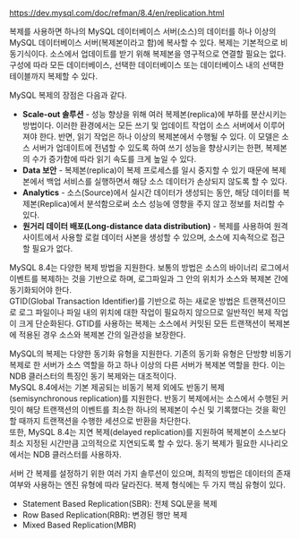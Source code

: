 https://dev.mysql.com/doc/refman/8.4/en/replication.html

복제를 사용하면 하나의 MySQL 데이터베이스 서버(소스)의 데이터를 하나 이상의 MySQL 데이터베이스 서버(복제본이라고 함)에 복사할 수 있다. 복제는 기본적으로 비동기식이다.
소스에서 업데이트를 받기 위해 복제본을 영구적으로 연결할 필요는 없다. 구성에 따라 모든 데이터베이스, 선택한 데이터베이스 또는 데이터베이스 내의 선택한 테이블까지 복제할 수 있다.

MySQL 복제의 장점은 다음과 같다.</br>

- **Scale-out 솔루션** - 성능 향상을 위해 여러 복제본(replica)에 부하를 분산시키는 방법이다.
  이러한 환경에서는 모든 쓰기 및 업데이트 작업이 소스 서버에서 이루어져야 한다. 반면, 읽기 작업은 하나 이상의 복제본에서 수행될 수 있다.
  이 모델은 소스 서버가 업데이트에 전념할 수 있도록 하여 쓰기 성능을 향상시키는 한편, 복제본의 수가 증가함에 따라 읽기 속도를 크게 높일 수 있다.
- **Data 보안** - 복제본(replica)이 복제 프로세스를 일시 중지할 수 있기 때문에 복제본에서 백업 서비스를 실행하면서 해당 소스 데이터가 손상되지 않도록 할 수 있다.
- **Analytics** - 소스(Source)에서 실시간 데이터가 생성되는 동안, 해당 데이터를 복제본(Replica)에서 분석함으로써 소스 성능에 영향을 주지 않고 정보를 처리할 수 있다.
- **원거리 데이터 배포(Long-distance data distribution)** - 복제를 사용하여 원격 사이트에서 사용할 로컬 데이터 사본을 생성할 수 있으며, 소스에 지속적으로 접근할 필요가 없다.

MySQL 8.4는 다양한 복제 방법을 지원한다. 보통의 방법은 소스의 바이너리 로그에서 이벤트를 복제하는 것을 기반으로 하며, 로그파일과 그 안의 위치가 소스와 복제본 간에 동기화되어야 한다.</br>
GTID(Global Transaction Identifier)를 기반으로 하는 새로운 방법은 트랜잭션이므로 로그 파일이나 파일 내의 위치에 대한 작업이 필요하지 않으므로 일반적인 복제 작업이 크게 단순화된다.
GTID를 사용하는 복제는 소스에서 커밋된 모든 트랜잭션이 복제본에 적용된 경우 소스와 복제본 간의 일관성을 보장한다.</br>

MySQL의 복제는 다양한 동기화 유형을 지원한다. 기존의 동기화 유형은 단방향 비동기 복제로 한 서버가 소스 역할을 하고 하나 이상의 다른 서버가 복제본 역할을 한다.
이는 NDB 클러스터의 특징인 동기 복제와는 대조적이다.</br>
MySQL 8.4에서는 기본 제공되는 비동기 복제 외에도 반동기 복제(semisynchronous replication)를 지원한다.
반동기 복제에서는 소스에서 수행된 커밋이 해당 트랜잭션의 이벤트를 최소한 하나의 복제본이 수신 및 기록했다는 것을 확인할 때까지 트랜잭션을 수행한 세션으로 반환을 차단한다.</br>
또한, MySQL 8.4는 지연 복제(delayed replication)를 지원하여 복제본이 소스보다 최소 지정된 시간만큼 고의적으로 지연되도록 할 수 있다.
동기 복제가 필요한 시나리오에서는 NDB 클러스터를 사용하자.</br>

서버 간 복제를 설정하기 위한 여러 가지 솔루션이 있으며, 최적의 방법은 데이터의 존재 여부와 사용하는 엔진 유형에 따라 달라진다.
복제 형식에는 두 가지 핵심 유형이 있다.
- Statement Based Replication(SBR): 전체 SQL문을 복제
- Row Based Replication(RBR): 변경된 행만 복제
- Mixed Based Replication(MBR)
